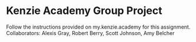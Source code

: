 # Kenzie Academy Group Project

Follow the instructions provided on my.kenzie.academy for this assignment.
Collaborators: Alexis Gray, Robert Berry, Scott Johnson, Amy Belcher